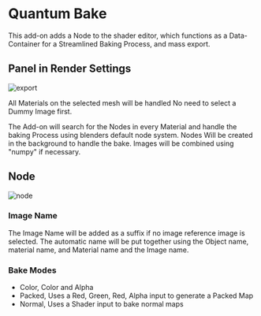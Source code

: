 # Quantum Bake
This add-on adds a Node to the shader editor, which functions as a Data-Container for a Streamlined Baking Process, and mass export.

## Panel in Render Settings
![export](https://github.com/user-attachments/assets/1c4f75d3-88c4-4471-8eb0-5a68fa7d4b32)


All Materials on the selected mesh will be handled
No need to select a Dummy Image first.

The Add-on will search for the Nodes in every Material and handle the baking Process using blenders default node system.
Nodes Will be created in the background to handle the bake.
Images will be combined using "numpy" if necessary.

## Node
![node](https://github.com/user-attachments/assets/f81872fe-b0c1-4354-b71b-2b7de54a8ba1)

### Image Name
The Image Name will be added as a suffix if no image reference image is selected. The automatic name will be put together using the Object name, material name, and Material name and the Image name. 

### Bake Modes
  * Color, Color and Alpha
  * Packed, Uses a Red, Green, Red, Alpha input to generate a Packed Map
  * Normal, Uses a Shader input to bake normal maps
